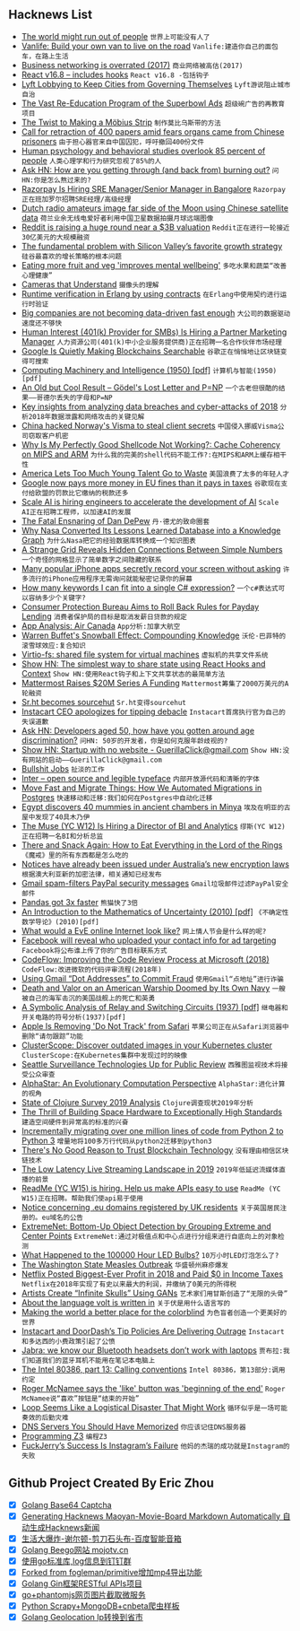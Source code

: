 ## Hacknews List


- [The world might run out of people](https://www.wired.com/story/the-world-might-actually-run-out-of-people/)  `世界上可能没有人了`
- [Vanlife: Build your own van to live on the road](https://divineontheroad.com/build-a-van/)  `Vanlife:建造你自己的面包车，在路上生活`
- [Business networking is overrated (2017)](https://www.nytimes.com/2017/08/24/opinion/sunday/networking-connections-business.html)  `商业网络被高估(2017)`
- [React v16.8 – includes hooks](https://reactjs.org/blog/2019/02/06/react-v16.8.0.html)  `React v16.8 -包括钩子`
- [Lyft Lobbying to Keep Cities from Governing Themselves](https://humantransit.org/2019/02/lyft-lobbying-to-keep-cities-from-governing-themselves.html)  `Lyft游说阻止城市自治`
- [The Vast Re-Education Program of the Superbowl Ads](http://churchlife.nd.edu/2019/02/05/the-vast-re-education-program-of-the-superbowl-ads/)  `超级碗广告的再教育项目`
- [The Twist to Making a Möbius Strip](https://www.quantamagazine.org/the-hidden-twist-to-making-a-mobius-strip-20170209)  `制作莫比乌斯带的方法`
- [Call for retraction of 400 papers amid fears organs came from Chinese prisoners](https://www.theguardian.com/science/2019/feb/06/call-for-retraction-of-400-scientific-papers-amid-fears-organs-came-from-chinese-prisoners)  `由于担心器官来自中国囚犯，呼吁撤回400份文件`
- [Human psychology and behavioral studies overlook 85 percent of people](https://www.sapiens.org/culture/weird-cultures-human-nature/)  `人类心理学和行为研究忽视了85%的人`
- [Ask HN: How are you getting through (and back from) burning out?](item?id=19094945)  `问HN:你是怎么熬过来的?`
- [Razorpay Is Hiring SRE Manager/Senior Manager in Bangalore](item?id=19094524)  `Razorpay正在班加罗尔招聘SRE经理/高级经理`
- [Dutch radio amateurs image far side of the Moon using Chinese satellite data](https://www.camras.nl/en/blog/2018/precious-earth-and-lunar-far-side/)  `荷兰业余无线电爱好者利用中国卫星数据拍摄月球远端图像`
- [Reddit is raising a huge round near a $3B valuation](https://techcrunch.com/2019/02/05/raiseit/)  `Reddit正在进行一轮接近30亿美元的大规模融资`
- [The fundamental problem with Silicon Valley’s favorite growth strategy](https://qz.com/1540608/the-problem-with-silicon-valleys-obsession-with-blitzscaling-growth/)  `硅谷最喜欢的增长策略的根本问题`
- [Eating more fruit and veg &#39;improves mental wellbeing&#39;](https://www.nhs.uk/news/food-and-diet/eating-more-fruit-and-veg-improves-mental-wellbeing/)  `多吃水果和蔬菜“改善心理健康”`
- [Cameras that Understand](https://www.ben-evans.com/benedictevans/2019/2/5/cameras-that-understand)  `摄像头的理解`
- [Runtime verification in Erlang by using contracts](https://arxiv.org/abs/1808.07937)  `在Erlang中使用契约进行运行时验证`
- [Big companies are not becoming data-driven fast enough](https://techcrunch.com/2019/02/06/big-companies-are-not-becoming-data-driven-fast-enough/)  `大公司的数据驱动速度还不够快`
- [Human Interest (401(k) Provider for SMBs) Is Hiring a Partner Marketing Manager](https://humaninterest.com/careers)  `人力资源公司(401(k)中小企业服务提供商)正在招聘一名合作伙伴市场经理`
- [Google Is Quietly Making Blockchains Searchable](https://www.forbes.com/sites/michaeldelcastillo/2019/02/04/navigating-bitcoin-ethereum-xrp-how-google-is-quietly-making-blockchains-searchable/)  `谷歌正在悄悄地让区块链变得可搜索`
- [Computing Machinery and Intelligence (1950) [pdf]](https://academic.oup.com/mind/article-pdf/LIX/236/433/9866119/433.pdf)  `计算机与智能(1950)[pdf]`
- [An Old but Cool Result – Gödel&#39;s Lost Letter and P=NP](https://rjlipton.wordpress.com/2019/02/06/an-old-but-cool-result/)  `一个古老但很酷的结果——哥德尔丢失的字母和P=NP`
- [Key insights from analyzing data breaches and cyber-attacks of 2018](https://www.templarbit.com/blog/2019/01/10/we-analyzed-data-breaches-and-cyber-attacks-of-2018-here-are-the-key-insights/)  `分析2018年数据泄露和网络攻击的关键见解`
- [China hacked Norway&#39;s Visma to steal client secrets](https://www.reuters.com/article/us-china-cyber-norway-visma/china-hacked-norways-visma-to-steal-client-secrets-investigators-idUSKCN1PV141)  `中国侵入挪威Visma公司窃取客户机密`
- [Why Is My Perfectly Good Shellcode Not Working?: Cache Coherency on MIPS and ARM](https://blog.senr.io/blog/why-is-my-perfectly-good-shellcode-not-working-cache-coherency-on-mips-and-arm)  `为什么我的完美的shell代码不能工作?:在MIPS和ARM上缓存相干性`
- [America Lets Too Much Young Talent Go to Waste](https://www.bloomberg.com/opinion/articles/2019-02-06/america-neglects-talent-of-too-many-of-its-best-and-brightest)  `美国浪费了太多的年轻人才`
- [Google now pays more money in EU fines than it pays in taxes](https://www.computing.co.uk/ctg/news/3070492/google-now-pays-more-money-in-eu-fines-than-it-pays-in-taxes)  `谷歌现在支付给欧盟的罚款比它缴纳的税款还多`
- [Scale AI is hiring engineers to accelerate the development of AI](https://scale.ai/about#jobs)  `Scale AI正在招聘工程师，以加速AI的发展`
- [The Fatal Ensnaring of Dan DePew](https://www.nybooks.com/daily/2019/02/05/the-fatal-ensnaring-of-dan-depew/)  `丹·德尤的致命圈套`
- [Why Nasa Converted Its Lessons Learned Database into a Knowledge Graph](https://blog.nuclino.com/why-nasa-converted-its-lessons-learned-database-into-a-knowledge-graph)  `为什么Nasa把它的经验数据库转换成一个知识图表`
- [A Strange Grid Reveals Hidden Connections Between Simple Numbers](https://www.quantamagazine.org/the-sum-product-problem-shows-how-addition-and-multiplication-constrain-each-other-20190206/)  `一个奇怪的网格显示了简单数字之间隐藏的联系`
- [Many popular iPhone apps secretly record your screen without asking](https://techcrunch.com/2019/02/06/iphone-session-replay-screenshots/)  `许多流行的iPhone应用程序无需询问就能秘密记录你的屏幕`
- [How many keywords I can fit into a single C# expression?](https://www.tabsoverspaces.com/233768-how-many-keywords-i-can-fit-into-a-single-csharp-expression)  `一个c#表达式可以容纳多少个关键字?`
- [Consumer Protection Bureau Aims to Roll Back Rules for Payday Lending](https://www.npr.org/2019/02/06/691944789/consumer-protection-bureau-aims-to-roll-back-rules-for-payday-lending)  `消费者保护局的目标是取消发薪日贷款的规定`
- [App Analysis: Air Canada](http://theappanalyst.com/aircanada.html)  `App分析:加拿大航空`
- [Warren Buffet&#39;s Snowball Effect: Compounding Knowledge](https://fs.blog/2019/02/compounding-knowledge/)  `沃伦·巴菲特的滚雪球效应:复合知识`
- [Virtio-fs: shared file system for virtual machines](https://lore.kernel.org/lkml/20181210171318.16998-1-vgoyal@redhat.com/)  `虚拟机的共享文件系统`
- [Show HN: The simplest way to share state using React Hooks and Context](https://github.com/diegohaz/constate)  `Show HN:使用React钩子和上下文共享状态的最简单方法`
- [Mattermost Raises $20M Series A Funding](https://mattermost.com/blog/mattermost-raises-20m-series-a-funding/)  `Mattermost筹集了2000万美元的A轮融资`
- [Sr.ht becomes sourcehut](https://sourcehut.org/)  `Sr.ht变得sourcehut`
- [Instacart CEO apologizes for tipping debacle](https://techcrunch.com/2019/02/06/instacart-ceo-apologizes-for-tipping-debacle/)  `Instacart首席执行官为自己的失误道歉`
- [Ask HN: Developers aged 50, how have you gotten around age discrimination?](item?id=19100129)  `问HN: 50岁的开发者，你是如何克服年龄歧视的?`
- [Show HN: Startup with no website - GuerillaClick@gmail.com](item?id=19094818)  `Show HN:没有网站的启动——GuerillaClick@gmail.com`
- [Bullshit Jobs](https://en.wikipedia.org/wiki/Bullshit_Jobs)  `扯淡的工作`
- [Inter – open source and legible typeface](https://github.com/rsms/inter)  `内部开放源代码和清晰的字体`
- [Move Fast and Migrate Things: How We Automated Migrations in Postgres](https://benchling.engineering/move-fast-and-migrate-things-how-we-automated-migrations-in-postgres-d60aba0fc3d4?)  `快速移动和迁移:我们如何在Postgres中自动化迁移`
- [Egypt discovers 40 mummies in ancient chambers in Minya](https://www.timesofisrael.com/egypt-discovers-40-mummies-in-ancient-chambers-in-minya/)  `埃及在明亚的古屋中发现了40具木乃伊`
- [The Muse (YC W12) Is Hiring a Director of BI and Analytics](https://www.themuse.com/jobs/themuse/director-of-analytics-and-bi)  `缪斯(YC W12)正在招聘一名BI和分析总监`
- [There and Snack Again: How to Eat Everything in the Lord of the Rings](https://www.nate-crowley.com/single-post/2019/02/05/There-and-Snack-Again-How-to-eat-everything-in-Lord-of-the-Rings)  `《魔戒》里的所有东西都是怎么吃的`
- [Notices have already been issued under Australia’s new encryption laws](https://www.innovationaus.com/2019/02/AA-bill-notices-already-issued)  `根据澳大利亚新的加密法律，相关通知已经发布`
- [Gmail spam-filters PayPal security messages](https://github.com/nh2/gmail-spamfilters-paypal-security-messages#if-paypal-cant-get-past-gmails-spam-filter-then-who-can)  `Gmail垃圾邮件过滤PayPal安全邮件`
- [Pandas got 3x faster](https://prakhartechviz.blogspot.com/2019/01/faster-pandas-even-on-your-laptop.html)  `熊猫快了3倍`
- [An Introduction to the Mathematics of Uncertainty (2010) [pdf]](https://www.creighton.edu/fileadmin/user/CCAS/programs/fuzzy_math/docs/MOU.pdf)  `《不确定性数学导论》(2010)[pdf]`
- [What would a EvE online Internet look like?](https://blog.benjojo.co.uk/post/eve-online-bgp-internet)  `网上情人节会是什么样的呢?`
- [Facebook will reveal who uploaded your contact info for ad targeting](https://techcrunch.com/2019/02/06/why-am-i-seeing-this-ad/)  `Facebook将公布谁上传了你的广告目标联系方式`
- [CodeFlow: Improving the Code Review Process at Microsoft (2018)](https://queue.acm.org/detail.cfm?id=3292420)  `CodeFlow:改进微软的代码评审流程(2018年)`
- [Using Gmail “Dot Addresses” to Commit Fraud](https://www.schneier.com/blog/archives/2019/02/using_gmail_dot.html)  `使用Gmail“点地址”进行诈骗`
- [Death and Valor on an American Warship Doomed by Its Own Navy](https://features.propublica.org/navy-accidents/uss-fitzgerald-destroyer-crash-crystal/)  `一艘被自己的海军击沉的美国战舰上的死亡和英勇`
- [A Symbolic Analysis of Relay and Switching Circuits (1937) [pdf]](https://www.cs.virginia.edu/~evans/greatworks/shannon38.pdf)  `继电器和开关电路的符号分析(1937)[pdf]`
- [Apple Is Removing &#39;Do Not Track&#39; from Safari](https://gizmodo.com/apple-is-removing-do-not-track-from-safari-1832400768)  `苹果公司正在从Safari浏览器中删除“请勿跟踪”功能`
- [ClusterScope: Discover outdated images in your Kubernetes cluster](https://www.replicated.com/clusterscope/)  `ClusterScope:在Kubernetes集群中发现过时的映像`
- [Seattle Surveillance Technologies Up for Public Review](http://www.seattle.gov/tech/initiatives/privacy/surveillance-technologies)  `西雅图监视技术将接受公众审查`
- [AlphaStar: An Evolutionary Computation Perspective](https://arxiv.org/abs/1902.01724)  `AlphaStar:进化计算的视角`
- [State of Clojure Survey 2019 Analysis](https://danielcompton.net/2019/02/06/clojure-survey-2019)  `Clojure调查现状2019年分析`
- [The Thrill of Building Space Hardware to Exceptionally High Standards](https://hackaday.com/2019/02/04/the-thrill-of-building-space-hardware-to-exceptionally-high-standards/)  `建造空间硬件到异常高的标准的兴奋`
- [Incrementally migrating over one million lines of code from Python 2 to Python 3](https://blogs.dropbox.com/tech/2019/02/incrementally-migrating-over-one-million-lines-of-code-from-python-2-to-python-3/)  `增量地将100多万行代码从python2迁移到python3`
- [There&#39;s No Good Reason to Trust Blockchain Technology](https://www.wired.com/story/theres-no-good-reason-to-trust-blockchain-technology/)  `没有理由相信区块链技术`
- [The Low Latency Live Streaming Landscape in 2019](https://mux.com/blog/the-low-latency-live-streaming-landscape-in-2019/)  `2019年低延迟流媒体直播的前景`
- [ReadMe (YC W15) is hiring. Help us make APIs easy to use](http://readme.io/careers)  `ReadMe (YC W15)正在招聘。帮助我们使api易于使用`
- [Notice concerning .eu domains registered by UK residents](https://eurid.eu/en/register-a-eu-domain/brexit-notice/)  `关于英国居民注册的。eu域名的公告`
- [ExtremeNet: Bottom-Up Object Detection by Grouping Extreme and Center Points](https://github.com/xingyizhou/ExtremeNet)  `ExtremeNet:通过对极值点和中心点进行分组来进行自底向上的对象检测`
- [What Happened to the 100000 Hour LED Bulbs?](https://hackaday.com/2019/02/05/what-happened-to-the-100000-hour-led-bulbs/)  `10万小时LED灯泡怎么了?`
- [The Washington State Measles Outbreak](https://www.washingtonpost.com/national/health-science/it-will-take-off-like-a-wildfire-the-unique-dangers-of-the-washington-state-measles-outbreak/2019/02/06/cfd5088a-28fa-11e9-b011-d8500644dc98_story.html)  `华盛顿州麻疹爆发`
- [Netflix Posted Biggest-Ever Profit in 2018 and Paid $0 in Income Taxes](https://itep.org/netflix-posted-biggest-ever-profit-in-2018-and-paid-0-in-income-taxes/)  `Netflix在2018年实现了有史以来最大的利润，并缴纳了0美元的所得税`
- [Artists Create “Infinite Skulls” Using GANs](https://www.artnome.com/news/2019/1/22/ai-artist-robbie-barrat-and-painter-ronan-barrot-collaborate-on-infinite-skulls)  `艺术家们用甘斯创造了“无限的头骨”`
- [About the language volt is written in](https://volt.ws/lang)  `关于伏是用什么语言写的`
- [Making the world a better place for the colorblind](https://wearecolorblind.com/)  `为色盲者创造一个更美好的世界`
- [Instacart and DoorDash’s Tip Policies Are Delivering Outrage](https://www.nytimes.com/2019/02/06/technology/instacart-doordash-tipping-deliveries.html)  `Instacart和多达西的小费政策引起了公愤`
- [Jabra: we know our Bluetooth headsets don’t work with laptops](https://medium.com/@daniel_36042/jabra-we-know-our-bluetooth-headsets-dont-work-with-laptops-sorry-no-refunds-80ed4cb2fc6f)  `贾布拉:我们知道我们的蓝牙耳机不能用在笔记本电脑上`
- [The Intel 80386, part 13: Calling conventions](https://blogs.msdn.microsoft.com/oldnewthing/20190206-00/?p=100875)  `Intel 80386，第13部分:调用约定`
- [Roger McNamee says the &#39;like&#39; button was &#39;beginning of the end&#39;](https://www.cbc.ca/radio/thecurrent/why-a-former-facebook-adviser-says-the-like-button-was-beginning-of-the-end-of-company-s-good-old-days-1.5007542)  `Roger McNamee说“喜欢”按钮是“结束的开始”`
- [Loop Seems Like a Logistical Disaster That Might Work](https://slate.com/technology/2019/02/consumption-loop-might-actually-work.html)  `循环似乎是一场可能奏效的后勤灾难`
- [DNS Servers You Should Have Memorized](https://danielmiessler.com/blog/dns-servers-you-should-have-memorized/)  `你应该记住DNS服务器`
- [Programming Z3](https://theory.stanford.edu/~nikolaj/programmingz3.html)  `编程Z3`
- [FuckJerry’s Success Is Instagram’s Failure](http://nymag.com/intelligencer/2019/02/how-instagram-enables-fuckjerrys-success.html)  `他妈的杰瑞的成功就是Instagram的失败`

## Github Project Created By Eric Zhou

- [x] [Golang Base64 Captcha](https://github.com/mojocn/base64Captcha)
- [x] [Generating Hacknews Maoyan-Movie-Board Markdown Automatically 自动生成Hacknews新闻](https://github.com/dejavuzhou/md-genie)
- [x] [生活大爆炸-谢尔顿-剪刀石头布-百度智能音箱](https://github.com/mojocn/dueros-bang-game)
- [x] [Golang Beego网站 mojotv.cn](https://github.com/mojocn/www.mojotv.cn)
- [x] [使用go标准库,log信息到钉钉群](https://github.com/mojocn/dooger)
- [x] [Forked from fogleman/primitive增加mp4导出功能](https://github.com/mojocn/primitive)
- [x] [Golang Gin框架RESTful APIs项目](https://github.com/JJJJJJJerk/ezier-golang-web-api-framework)
- [x] [go+phantomjs网页图片截取微服务](https://github.com/mojocn/screen_shot)
- [x] [Python Scrapy+MongoDB+cnbeta爬虫样板](https://github.com/mojocn/scrapy_mongodb_boilerplate_cnbeta)
- [x] [Golang Geolocation Ip转换到省市](https://github.com/mojocn/ip2location)